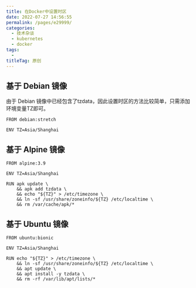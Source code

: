 ```yaml
---
title: 在Docker中设置时区
date: 2022-07-27 14:56:55
permalink: /pages/e29999/
categories:
  - 技术杂谈
  - kubernetes
  - docker
tags:
  - 
titleTag: 原创
---
```


## 基于 Debian 镜像
由于 Debian 镜像中已经包含了tzdata，因此设置时区的方法比较简单，只需添加环境变量TZ即可。
```
FROM debian:stretch

ENV TZ=Asia/Shanghai
```

## 基于 Alpine 镜像
```
FROM alpine:3.9

ENV TZ=Asia/Shanghai

RUN apk update \
    && apk add tzdata \
    && echo "${TZ}" > /etc/timezone \
    && ln -sf /usr/share/zoneinfo/${TZ} /etc/localtime \
    && rm /var/cache/apk/*
```

## 基于 Ubuntu 镜像
```
FROM ubuntu:bionic

ENV TZ=Asia/Shanghai

RUN echo "${TZ}" > /etc/timezone \
    && ln -sf /usr/share/zoneinfo/${TZ} /etc/localtime \
    && apt update \
    && apt install -y tzdata \
    && rm -rf /var/lib/apt/lists/*
```
